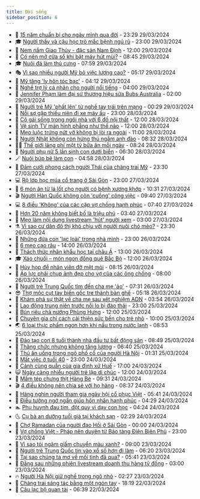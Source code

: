 ```yaml
---
title: Đời sống
sidebar_position: 6
---
```


<!-- vnexpress-doi-song:START -->
- 🚀 [15 năm chuẩn bị cho ngày mình qua đời](https://vnexpress.net/15-nam-chuan-bi-cho-ngay-minh-qua-doi-4727994.html) - 23:29 29/03/2024
- 🎓 [Người thầy và cậu học trò mắc bệnh ngủ rũ](https://vnexpress.net/nguoi-thay-va-cau-hoc-tro-mac-benh-ngu-ru-4728212.html) - 23:00 29/03/2024
- 🚦 [Nem nắm Giao Thủy - đặc sản Nam Định](https://vnexpress.net/nem-nam-giao-thuy-dac-san-nam-dinh-4728187.html) - 12:00 29/03/2024
- 🦣 [Có nên mở cửa sổ khi bật máy hút mùi?](https://vnexpress.net/co-nen-mo-cua-so-khi-bat-may-hut-mui-4727608.html) - 08:45 29/03/2024
- 🎓 [Nuôi đá làm thú cưng](https://vnexpress.net/nuoi-da-lam-thu-cung-4728136.html) - 07:59 29/03/2024
- 🎭 [Vì sao nhiều người Mỹ bỏ việc lương cao?](https://vnexpress.net/vi-sao-nhieu-nguoi-my-bo-viec-luong-cao-4728066.html) - 05:17 29/03/2024
- 🦅 [Mỹ tăng &#39;ly hôn tóc bạc&#39;](https://vnexpress.net/my-tang-ly-hon-toc-bac-4726781.html) - 04:12 29/03/2024
- 🎃 [Nghề trợ lý cá nhân cho người nổi tiếng](https://vnexpress.net/nghe-tro-ly-ca-nhan-cho-nguoi-noi-tieng-4721931.html) - 04:00 29/03/2024
- 💪 [Jennifer Phạm làm đại sứ thương hiệu sữa Bubs Australia](https://vnexpress.net/jennifer-pham-lam-dai-su-thuong-hieu-sua-bubs-australia-4727757.html) - 02:00 29/03/2024
- 🐻 [Người trẻ Mỹ &#39;phất lên&#39; từ nghề tay trái trên mạng](https://vnexpress.net/nguoi-tre-my-phat-len-tu-nghe-tay-trai-tren-mang-4727651.html) - 00:29 29/03/2024
- 🧠 [Nỗi sợ gặp thiếu niên đi xe máy ẩu](https://vnexpress.net/noi-so-gap-thieu-nien-di-xe-may-au-4726926.html) - 23:00 28/03/2024
- 🐘 [Cô gái sống trong ngôi nhà với 6 đồ nội thất](https://vnexpress.net/co-gai-song-trong-ngoi-nha-voi-6-do-noi-that-4727791.html) - 12:00 28/03/2024
- 👹 [Vệ sinh TV màn hình phẳng như thế nào](https://vnexpress.net/ve-sinh-tv-man-hinh-phang-nhu-the-nao-4727566.html) - 12:00 28/03/2024
- 💂 [Mẹo luộc trứng nứt vỡ không bị lòi ra ngoài](https://vnexpress.net/meo-luoc-trung-nut-vo-khong-bi-loi-ra-ngoai-4727741.html) - 11:00 28/03/2024
- 🦍 [Người Nhật không còn hứng thú ngắm anh đào](https://vnexpress.net/nguoi-nhat-khong-con-hung-thu-ngam-anh-dao-4727689.html) - 08:32 28/03/2024
- 🧑‍🏫 [Thế giới lãng phí một tỷ bữa ăn mỗi ngày](https://vnexpress.net/the-gioi-lang-phi-mot-ty-bua-an-moi-ngay-4727677.html) - 08:24 28/03/2024
- 🧰 [Người phụ nữ 5 lần sinh con dưới biển](https://vnexpress.net/nguoi-phu-nu-5-lan-sinh-con-duoi-bien-4727398.html) - 06:30 28/03/2024
- 🪄 [Nuôi búp bê làm con](https://vnexpress.net/nuoi-bup-be-lam-con-4727483.html) - 04:58 28/03/2024
- 🐲 [Đám cưới phong cách người Thái của chàng trai Mỹ](https://vnexpress.net/dam-cuoi-phong-cach-nguoi-thai-cua-chang-trai-my-4726684.html) - 23:30 27/03/2024
- 💻 [Rộ lớp học múa cổ trang ở Sài Gòn](https://vnexpress.net/ro-lop-hoc-mua-co-trang-o-sai-gon-4726852.html) - 23:00 27/03/2024
- 🐘 [6 món ăn từ lá lốt cho người có bệnh xương khớp](https://vnexpress.net/6-mon-an-tu-la-lot-cho-nguoi-co-benh-xuong-khop-4727228.html) - 10:31 27/03/2024
- 🎬 [Người Hàn Quốc không còn &#39;cuồng&#39; công việc](https://vnexpress.net/nguoi-han-quoc-khong-con-cuong-cong-viec-4727344.html) - 09:40 27/03/2024
- 💻 [8 điều &#39;Không&#39; của các cặp vợ chồng hạnh phúc](https://vnexpress.net/8-dieu-khong-cua-cac-cap-vo-chong-hanh-phuc-4726846.html) - 07:40 27/03/2024
- 🧰 [Hơn 20 năm không biết bố là triệu phú](https://vnexpress.net/hon-20-nam-khong-biet-bo-la-trieu-phu-4727019.html) - 03:40 27/03/2024
- 🫣 [Mẹo làm nội dung livestream &#39;hút&#39; người xem](https://vnexpress.net/meo-lam-noi-dung-livestream-hut-nguoi-xem-4721933.html) - 03:00 27/03/2024
- ⚗️ [Vì sao cư dân đô thị khó chịu với người nuôi chó mèo?](https://vnexpress.net/vi-sao-cu-dan-do-thi-kho-chiu-voi-nguoi-nuoi-cho-meo-4726831.html) - 23:30 26/03/2024
- 🌊 [Những đứa con &#39;lạc loài&#39; trong nhà mình](https://vnexpress.net/nhung-dua-con-lac-loai-trong-nha-minh-4726606.html) - 23:00 26/03/2024
- 💃 [6 mẹo cạo râu](https://vnexpress.net/6-meo-cao-rau-4722868.html) - 14:00 26/03/2024
- 🦆 [Thách thức nhân khẩu học tại châu Á](https://vnexpress.net/thach-thuc-nhan-khau-hoc-tai-chau-a-4726479.html) - 13:00 26/03/2024
- 🎓 [Xáo chuối – món ngon đồng quê Bắc Bộ](https://vnexpress.net/xao-chuoi-mon-ngon-dong-que-bac-bo-4726818.html) - 12:00 26/03/2024
- 💪 [Hủy họp để nhân viên đỡ mệt mỏi](https://vnexpress.net/huy-hop-de-nhan-vien-do-met-moi-4726801.html) - 08:15 26/03/2024
- 🤔 [Áp lực phải chụp ảnh đẹp cho vợ của các ông chồng](https://vnexpress.net/ap-luc-phai-chup-anh-dep-cho-vo-cua-cac-ong-chong-4721934.html) - 08:00 26/03/2024
- 🧰 [Người trẻ Trung Quốc tìm đến cha mẹ &#39;ảo&#39;](https://vnexpress.net/nguoi-tre-trung-quoc-tim-den-cha-me-ao-4726735.html) - 07:31 26/03/2024
- 😎 [Thợ mộc cụt tay biến gốc tre thành bàn ghế](https://video.vnexpress.net/tho-moc-cut-tay-bien-goc-tre-thanh-ban-ghe-4723765.html) - 05:18 26/03/2024
- 🌮 [Khám phá sự thật về cha mẹ sau xét nghiệm ADN](https://vnexpress.net/kham-pha-su-that-ve-cha-me-sau-xet-nghiem-adn-4724105.html) - 03:54 26/03/2024
- 🧠 [Lao động trung niên trước nỗi lo bị đào thải](https://vnexpress.net/lao-dong-trung-nien-truoc-noi-lo-bi-dao-thai-4725120.html) - 23:00 25/03/2024
- 🎡 [Bún riêu chả nướng Phùng Hưng](https://vnexpress.net/bun-rieu-cha-nuong-phung-hung-4726415.html) - 12:00 25/03/2024
- 🎡 [Chuyên gia chỉ cách cải thiện sức bền cho trẻ nhỏ](https://vnexpress.net/chuyen-gia-chi-cach-cai-thien-suc-ben-cho-tre-nho-4726423.html) - 10:00 25/03/2024
- 🌏 [6 loại thực phẩm ngon hơn khi nấu trong nước lạnh](https://vnexpress.net/6-loai-thuc-pham-ngon-hon-khi-nau-trong-nuoc-lanh-4725741.html) - 08:53 25/03/2024
- 🐻 [Đào tạo con 8 tuổi thành nhà đầu tư bất động sản](https://vnexpress.net/dao-tao-con-8-tuoi-thanh-nha-dau-tu-bat-dong-san-4725801.html) - 08:49 25/03/2024
- 💂 [Thăng chức nhưng không tăng lương](https://vnexpress.net/thang-chuc-nhung-khong-tang-luong-4726013.html) - 06:40 25/03/2024
- 🥸 [Thú ăn uống trong ngõ phố cổ của người Hà Nội](https://vnexpress.net/thu-an-uong-trong-ngo-pho-co-cua-nguoi-ha-noi-4724590.html) - 01:31 25/03/2024
- 🌋 [Mất việc ở tuổi 40](https://vnexpress.net/mat-viec-o-tuoi-40-4725079.html) - 23:00 24/03/2024
- 🦩 [Cảnh cùng quẫn của gia đình xứ Huế](https://vnexpress.net/canh-cung-quan-cua-gia-dinh-xu-hue-4725944.html) - 17:00 24/03/2024
- 😺 [Ngày càng nhiều người trẻ lập di chúc](https://vnexpress.net/ngay-cang-nhieu-nguoi-tre-lap-di-chuc-4725581.html) - 12:00 24/03/2024
- 🐻 [Mắm tép chưng thịt Hàng Bè](https://vnexpress.net/mam-tep-chung-thit-hang-be-4725966.html) - 09:31 24/03/2024
- 🎬 [4 điều không nên chia sẻ với họ hàng](https://vnexpress.net/4-dieu-khong-nen-chia-se-voi-ho-hang-4725989.html) - 08:37 24/03/2024
- 🎊 [Hàng nghìn người tham gia ngày hội cổ phục Việt](https://vnexpress.net/hang-nghin-nguoi-tham-gia-ngay-hoi-co-phuc-viet-4725988.html) - 05:41 24/03/2024
- 💄 [Điều tưởng ngớ ngẩn giúp hôn nhân hạnh phúc](https://vnexpress.net/dieu-tuong-ngo-ngan-giup-hon-nhan-hanh-phuc-4725808.html) - 04:29 24/03/2024
- 🏊 [Phụ huynh đau tim, đột quỵ vì dạy con học](https://vnexpress.net/phu-huynh-dau-tim-dot-quy-vi-day-con-hoc-4725980.html) - 04:24 24/03/2024
- 🌜 [Cụ bà an dưỡng tuổi già tại khách sạn](https://vnexpress.net/cu-ba-an-duong-tuoi-gia-tai-khach-san-4725833.html) - 02:29 24/03/2024
- 🤡 [Chợ Ramadan của người đạo Hồi ở Sài Gòn](https://vnexpress.net/cho-ramadan-cua-nguoi-dao-hoi-o-sai-gon-4725887.html) - 00:00 24/03/2024
- 🥰 [Vợ chồng Việt - Pháp nên duyên từ Bảo tàng Điện Biên Phủ](https://vnexpress.net/vo-chong-viet-phap-nen-duyen-tu-bao-tang-dien-bien-phu-4721916.html) - 23:00 23/03/2024
- 🦍 [Vì sao tỏi ngâm giấm chuyển màu xanh?](https://vnexpress.net/vi-sao-toi-ngam-giam-chuyen-mau-xanh-4725503.html) - 09:00 23/03/2024
- 🫣 [Người trẻ Trung Quốc tin vào xổ số hơn đi làm](https://vnexpress.net/nguoi-tre-trung-quoc-tin-vao-xo-so-hon-di-lam-4725762.html) - 06:20 23/03/2024
- 🚦 [Tại sao chúng ta mơ về mối tình đã qua?](https://vnexpress.net/tai-sao-chung-ta-mo-ve-moi-tinh-da-qua-4725739.html) - 05:41 23/03/2024
- 🐘 [Đằng sau những phiên livestream doanh thu hàng tỷ đồng](https://vnexpress.net/dang-sau-nhung-phien-livestream-doanh-thu-hang-ty-dong-4721935.html) - 03:00 23/03/2024
- 🔥 [Người Hà Nội giữ nghề trong ngõ nhỏ](https://vnexpress.net/nguoi-ha-noi-giu-nghe-trong-ngo-nho-4724242.html) - 02:27 23/03/2024
- 🎃 [Chàng trai sáng tác bằng một ngón tay](https://vnexpress.net/chang-trai-sang-tac-bang-mot-ngon-tay-4725013.html) - 18:19 22/03/2024
- 🥳 [Câu lạc bộ quan tài](https://vnexpress.net/cau-lac-bo-quan-tai-4724944.html) - 06:39 22/03/2024<!-- vnexpress-doi-song:END -->
